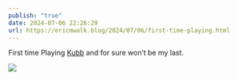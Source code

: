 ```yaml
---
publish: "true"
date: 2024-07-06 22:26:29
url: https://ericmwalk.blog/2024/07/06/first-time-playing.html
---
```


First time Playing [Kubb](https://en.m.wikipedia.org/wiki/Kubb) and for sure won’t be my last.

![](https://ericmwalk.blog/uploads/2024/05face18e5e8e75e777851a62a83ba19.jpeg)
